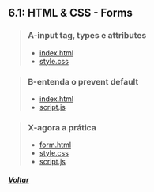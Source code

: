 ## 6.1: HTML & CSS - Forms

> ### A-input tag, types e attributes
> 
> - [index.html](A-input-tag-types-attributes/index.html)
> - [style.css](A-input-tag-types-attributes/style.css)

> ### B-entenda o prevent default
>
> - [index.html](B-entenda-prevent-default/index.html)
> - [script.js](B-entenda-prevent-default/script.js)

> ### X-agora a prática
> 
> - [form.html](X-agora-a-pratica/form.html)
> - [style.css](X-agora-a-pratica/style.css)
> - [script.js](X-agora-a-pratica/script.js)

##### [Voltar](https://github.com/nnnnadia/trybe-exercicios#bloco-6-html-e-css-forms-flexbox-e-responsivo)